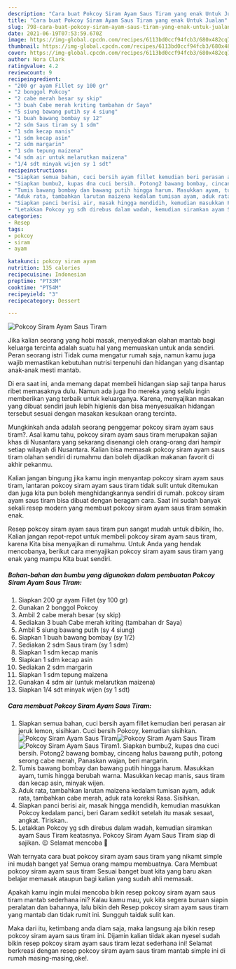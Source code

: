 ```yaml
---
description: "Cara buat Pokcoy Siram Ayam Saus Tiram yang enak Untuk Jualan"
title: "Cara buat Pokcoy Siram Ayam Saus Tiram yang enak Untuk Jualan"
slug: 798-cara-buat-pokcoy-siram-ayam-saus-tiram-yang-enak-untuk-jualan
date: 2021-06-19T07:53:59.670Z
image: https://img-global.cpcdn.com/recipes/6113bd0ccf94fcb3/680x482cq70/pokcoy-siram-ayam-saus-tiram-foto-resep-utama.jpg
thumbnail: https://img-global.cpcdn.com/recipes/6113bd0ccf94fcb3/680x482cq70/pokcoy-siram-ayam-saus-tiram-foto-resep-utama.jpg
cover: https://img-global.cpcdn.com/recipes/6113bd0ccf94fcb3/680x482cq70/pokcoy-siram-ayam-saus-tiram-foto-resep-utama.jpg
author: Nora Clark
ratingvalue: 4.2
reviewcount: 9
recipeingredient:
- "200 gr ayam Fillet sy 100 gr"
- "2 bonggol Pokcoy"
- "2 cabe merah besar sy skip"
- "3 buah Cabe merah kriting tambahan dr Saya"
- "5 siung bawang putih sy 4 siung"
- "1 buah bawang bombay sy 12"
- "2 sdm Saus tiram sy 1 sdm"
- "1 sdm kecap manis"
- "1 sdm kecap asin"
- "2 sdm margarin"
- "1 sdm tepung maizena"
- "4 sdm air untuk melarutkan maizena"
- "1/4 sdt minyak wijen sy 1 sdt"
recipeinstructions:
- "Siapkan semua bahan, cuci bersih ayam fillet kemudian beri perasan air jeruk lemon, sisihkan. Cuci bersih Pokcoy, kemudian sisihkan."
- "Siapkan bumbu2, kupas dna cuci bersih. Potong2 bawang bombay, cincang halus bawang putih, potong serong cabe merah, Panaskan wajan, beri margarin."
- "Tumis bawang bombay dan bawang putih hingga harum. Masukkan ayam, tumis hingga berubah warna. Masukkan kecap manis, saus tiram dan kecap asin, minyak wijen."
- "Aduk rata, tambahkan larutan maizena kedalam tumisan ayam, aduk rata, tambahkan cabe merah, aduk rata koreksi Rasa. Sisihkan."
- "Siapkan panci berisi air, masak hingga mendidih, kemudian masukkan Pokcoy kedalam panci, beri Garam sedikit setelah itu masak sesaat, angkat. Tiriskan.."
- "Letakkan Pokcoy yg sdh direbus dalam wadah, kemudian siramkan ayam Saus Tiram keatasnya. Pokcoy Siram Ayam Saus Tiram siap di sajikan. 😉 Selamat mencoba 🙏"
categories:
- Resep
tags:
- pokcoy
- siram
- ayam

katakunci: pokcoy siram ayam 
nutrition: 135 calories
recipecuisine: Indonesian
preptime: "PT33M"
cooktime: "PT54M"
recipeyield: "3"
recipecategory: Dessert

---
```



![Pokcoy Siram Ayam Saus Tiram](https://img-global.cpcdn.com/recipes/6113bd0ccf94fcb3/680x482cq70/pokcoy-siram-ayam-saus-tiram-foto-resep-utama.jpg)

Jika kalian seorang yang hobi masak, menyediakan olahan mantab bagi keluarga tercinta adalah suatu hal yang memuaskan untuk anda sendiri. Peran seorang istri Tidak cuma mengatur rumah saja, namun kamu juga wajib memastikan kebutuhan nutrisi terpenuhi dan hidangan yang disantap anak-anak mesti mantab.

Di era  saat ini, anda memang dapat membeli hidangan siap saji tanpa harus ribet memasaknya dulu. Namun ada juga lho mereka yang selalu ingin memberikan yang terbaik untuk keluarganya. Karena, menyajikan masakan yang dibuat sendiri jauh lebih higienis dan bisa menyesuaikan hidangan tersebut sesuai dengan masakan kesukaan orang tercinta. 



Mungkinkah anda adalah seorang penggemar pokcoy siram ayam saus tiram?. Asal kamu tahu, pokcoy siram ayam saus tiram merupakan sajian khas di Nusantara yang sekarang disenangi oleh orang-orang dari hampir setiap wilayah di Nusantara. Kalian bisa memasak pokcoy siram ayam saus tiram olahan sendiri di rumahmu dan boleh dijadikan makanan favorit di akhir pekanmu.

Kalian jangan bingung jika kamu ingin menyantap pokcoy siram ayam saus tiram, lantaran pokcoy siram ayam saus tiram tidak sulit untuk ditemukan dan juga kita pun boleh menghidangkannya sendiri di rumah. pokcoy siram ayam saus tiram bisa dibuat dengan beragam cara. Saat ini sudah banyak sekali resep modern yang membuat pokcoy siram ayam saus tiram semakin enak.

Resep pokcoy siram ayam saus tiram pun sangat mudah untuk dibikin, lho. Kalian jangan repot-repot untuk membeli pokcoy siram ayam saus tiram, karena Kita bisa menyajikan di rumahmu. Untuk Anda yang hendak mencobanya, berikut cara menyajikan pokcoy siram ayam saus tiram yang enak yang mampu Kita buat sendiri.

<!--inarticleads1-->

##### Bahan-bahan dan bumbu yang digunakan dalam pembuatan Pokcoy Siram Ayam Saus Tiram:

1. Siapkan 200 gr ayam Fillet (sy 100 gr)
1. Gunakan 2 bonggol Pokcoy
1. Ambil 2 cabe merah besar (sy skip)
1. Sediakan 3 buah Cabe merah kriting (tambahan dr Saya)
1. Ambil 5 siung bawang putih (sy 4 siung)
1. Siapkan 1 buah bawang bombay (sy 1/2)
1. Sediakan 2 sdm Saus tiram (sy 1 sdm)
1. Siapkan 1 sdm kecap manis
1. Siapkan 1 sdm kecap asin
1. Sediakan 2 sdm margarin
1. Siapkan 1 sdm tepung maizena
1. Gunakan 4 sdm air (untuk melarutkan maizena)
1. Siapkan 1/4 sdt minyak wijen (sy 1 sdt)




<!--inarticleads2-->

##### Cara membuat Pokcoy Siram Ayam Saus Tiram:

1. Siapkan semua bahan, cuci bersih ayam fillet kemudian beri perasan air jeruk lemon, sisihkan. Cuci bersih Pokcoy, kemudian sisihkan.
<img src="https://img-global.cpcdn.com/steps/1cf394b546ce091b/160x128cq70/pokcoy-siram-ayam-saus-tiram-langkah-memasak-1-foto.jpg" alt="Pokcoy Siram Ayam Saus Tiram"><img src="https://img-global.cpcdn.com/steps/4fb58fc58a207046/160x128cq70/pokcoy-siram-ayam-saus-tiram-langkah-memasak-1-foto.jpg" alt="Pokcoy Siram Ayam Saus Tiram"><img src="https://img-global.cpcdn.com/steps/2b753cb3cc4df762/160x128cq70/pokcoy-siram-ayam-saus-tiram-langkah-memasak-1-foto.jpg" alt="Pokcoy Siram Ayam Saus Tiram">1. Siapkan bumbu2, kupas dna cuci bersih. Potong2 bawang bombay, cincang halus bawang putih, potong serong cabe merah, Panaskan wajan, beri margarin.
1. Tumis bawang bombay dan bawang putih hingga harum. Masukkan ayam, tumis hingga berubah warna. Masukkan kecap manis, saus tiram dan kecap asin, minyak wijen.
1. Aduk rata, tambahkan larutan maizena kedalam tumisan ayam, aduk rata, tambahkan cabe merah, aduk rata koreksi Rasa. Sisihkan.
1. Siapkan panci berisi air, masak hingga mendidih, kemudian masukkan Pokcoy kedalam panci, beri Garam sedikit setelah itu masak sesaat, angkat. Tiriskan..
1. Letakkan Pokcoy yg sdh direbus dalam wadah, kemudian siramkan ayam Saus Tiram keatasnya. Pokcoy Siram Ayam Saus Tiram siap di sajikan. 😉 Selamat mencoba 🙏




Wah ternyata cara buat pokcoy siram ayam saus tiram yang nikamt simple ini mudah banget ya! Semua orang mampu membuatnya. Cara Membuat pokcoy siram ayam saus tiram Sesuai banget buat kita yang baru akan belajar memasak ataupun bagi kalian yang sudah ahli memasak.

Apakah kamu ingin mulai mencoba bikin resep pokcoy siram ayam saus tiram mantab sederhana ini? Kalau kamu mau, yuk kita segera buruan siapin peralatan dan bahannya, lalu bikin deh Resep pokcoy siram ayam saus tiram yang mantab dan tidak rumit ini. Sungguh taidak sulit kan. 

Maka dari itu, ketimbang anda diam saja, maka langsung aja bikin resep pokcoy siram ayam saus tiram ini. Dijamin kalian tiidak akan nyesel sudah bikin resep pokcoy siram ayam saus tiram lezat sederhana ini! Selamat berkreasi dengan resep pokcoy siram ayam saus tiram mantab simple ini di rumah masing-masing,oke!.

